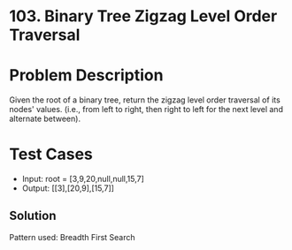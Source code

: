 # 103. Binary Tree Zigzag Level Order Traversal

# Problem Description

Given the root of a binary tree, return the zigzag level order traversal of its nodes' values. (i.e., from left to right, then right to left for the next level and alternate between).

# Test Cases

- Input: root = [3,9,20,null,null,15,7]
- Output: [[3],[20,9],[15,7]]

## Solution

Pattern used: Breadth First Search